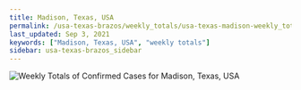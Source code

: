 ```yaml
---
title: Madison, Texas, USA
permalink: /usa-texas-brazos/weekly_totals/usa-texas-madison-weekly_totals.html
last_updated: Sep 3, 2021
keywords: ["Madison, Texas, USA", "weekly totals"]
sidebar: usa-texas-brazos_sidebar
---
```


![Weekly Totals of Confirmed Cases for Madison, Texas, USA](/covid_tracker/images/graphs/usa-texas-madison-weekly_totals_graph.png)
